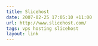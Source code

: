 ```yaml
---
title: Slicehost
date: 2007-02-25 17:05:10 +11:00
url: http://www.slicehost.com/
tags: vps hosting slicehost
layout: link
---
```

